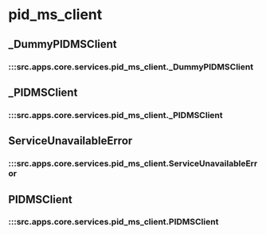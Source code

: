 # pid_ms_client

## _DummyPIDMSClient

### :::src.apps.core.services.pid_ms_client._DummyPIDMSClient

## _PIDMSClient

### :::src.apps.core.services.pid_ms_client._PIDMSClient

## ServiceUnavailableError

### :::src.apps.core.services.pid_ms_client.ServiceUnavailableError

## PIDMSClient

### :::src.apps.core.services.pid_ms_client.PIDMSClient

